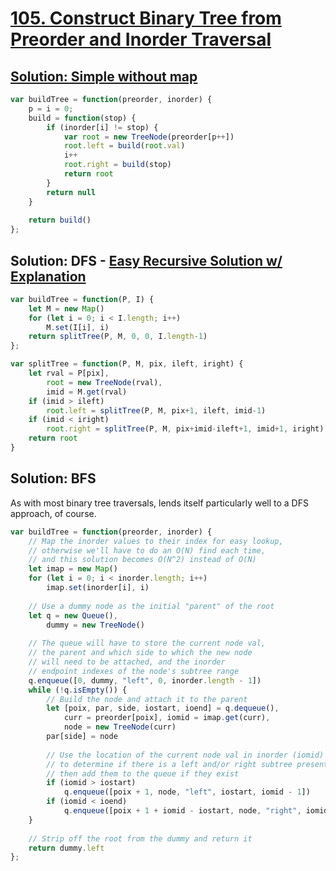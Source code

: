 # [105. Construct Binary Tree from Preorder and Inorder Traversal](https://leetcode.com/problems/construct-binary-tree-from-preorder-and-inorder-traversal/)

<!-- TODO: Review again -->
## [Solution: Simple without map](https://leetcode.com/problems/construct-binary-tree-from-preorder-and-inorder-traversal/discuss/34543/Simple-O(n)-without-map)
```js
var buildTree = function(preorder, inorder) {
    p = i = 0;
    build = function(stop) {
        if (inorder[i] != stop) {
            var root = new TreeNode(preorder[p++])
            root.left = build(root.val)
            i++
            root.right = build(stop)
            return root
        }
        return null
    }
    
    return build()
};
```

## Solution: DFS - [Easy Recursive Solution w/ Explanation](https://leetcode.com/problems/construct-binary-tree-from-preorder-and-inorder-traversal/discuss/1258712/JS-Python-Java-C%2B%2B-or-Easy-Recursive-Solution-w-Explanation)

```js
var buildTree = function(P, I) {
    let M = new Map()
    for (let i = 0; i < I.length; i++)
        M.set(I[i], i)
    return splitTree(P, M, 0, 0, I.length-1)
};

var splitTree = function(P, M, pix, ileft, iright) {
    let rval = P[pix],
        root = new TreeNode(rval),
        imid = M.get(rval)
    if (imid > ileft)
        root.left = splitTree(P, M, pix+1, ileft, imid-1)
    if (imid < iright)
        root.right = splitTree(P, M, pix+imid-ileft+1, imid+1, iright)
    return root
}
```

## Solution: BFS
As with most binary tree traversals, lends itself particularly well to a DFS approach, of course. 
```js
var buildTree = function(preorder, inorder) {
    // Map the inorder values to their index for easy lookup,
    // otherwise we'll have to do an O(N) find each time,
    // and this solution becomes O(N^2) instead of O(N)
    let imap = new Map()
    for (let i = 0; i < inorder.length; i++)
        imap.set(inorder[i], i)
    
    // Use a dummy node as the initial "parent" of the root
    let q = new Queue(),
        dummy = new TreeNode()
    
    // The queue will have to store the current node val,
    // the parent and which side to which the new node
    // will need to be attached, and the inorder
    // endpoint indexes of the node's subtree range
    q.enqueue([0, dummy, "left", 0, inorder.length - 1])
    while (!q.isEmpty()) {
        // Build the node and attach it to the parent
        let [poix, par, side, iostart, ioend] = q.dequeue(),
            curr = preorder[poix], iomid = imap.get(curr),
            node = new TreeNode(curr)
        par[side] = node
        
        // Use the location of the current node val in inorder (iomid)
        // to determine if there is a left and/or right subtree present,
        // then add them to the queue if they exist
        if (iomid > iostart)
            q.enqueue([poix + 1, node, "left", iostart, iomid - 1])
        if (iomid < ioend)
            q.enqueue([poix + 1 + iomid - iostart, node, "right", iomid + 1, ioend])
    }
    
    // Strip off the root from the dummy and return it
    return dummy.left
};
```
